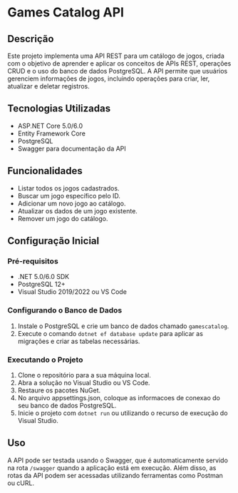 # Games Catalog API

## Descrição

Este projeto implementa uma API REST para um catálogo de jogos, criada com o objetivo de aprender e aplicar os conceitos de APIs REST, operações CRUD e o uso do banco de dados PostgreSQL. A API permite que usuários gerenciem informações de jogos, incluindo operações para criar, ler, atualizar e deletar registros.

## Tecnologias Utilizadas

- ASP.NET Core 5.0/6.0
- Entity Framework Core
- PostgreSQL
- Swagger para documentação da API

## Funcionalidades

- Listar todos os jogos cadastrados.
- Buscar um jogo específico pelo ID.
- Adicionar um novo jogo ao catálogo.
- Atualizar os dados de um jogo existente.
- Remover um jogo do catálogo.

## Configuração Inicial

### Pré-requisitos

- .NET 5.0/6.0 SDK
- PostgreSQL 12+
- Visual Studio 2019/2022 ou VS Code

### Configurando o Banco de Dados

1. Instale o PostgreSQL e crie um banco de dados chamado `gamescatalog`.
2. Execute o comando `dotnet ef database update` para aplicar as migrações e criar as tabelas necessárias.

### Executando o Projeto

1. Clone o repositório para a sua máquina local.
2. Abra a solução no Visual Studio ou VS Code.
3. Restaure os pacotes NuGet.
4. No arquivo appsettings.json, coloque as informacoes de conexao do seu banco de dados PostgreSQL.
5. Inicie o projeto com `dotnet run` ou utilizando o recurso de execução do Visual Studio.

## Uso

A API pode ser testada usando o Swagger, que é automaticamente servido na rota `/swagger` quando a aplicação está em execução. Além disso, as rotas da API podem ser acessadas utilizando ferramentas como Postman ou cURL.
